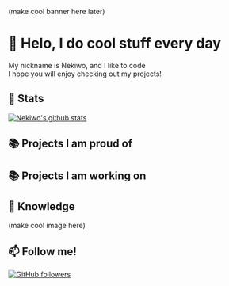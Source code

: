 (make cool banner here later)
# 👋 Helo, I do cool stuff every day
My nickname is Nekiwo, and I like to code<br/>
I hope you will enjoy checking out my projects!
## 💾 Stats
[![Nekiwo's github stats](https://github-readme-stats.vercel.app/api?username=Nekiwo)](https://github.com/anuraghaza/github-readme-stats)
## 📚 Projects I am proud of

## 📚 Projects I am working on

## 📘 Knowledge
(make cool image here)
## 📫 Follow me!
[![GitHub followers](https://img.shields.io/github/followers/Naereen.svg?style=social&label=Follow&maxAge=2592000)](https://github.com/Nekiwo?tab=followers)
